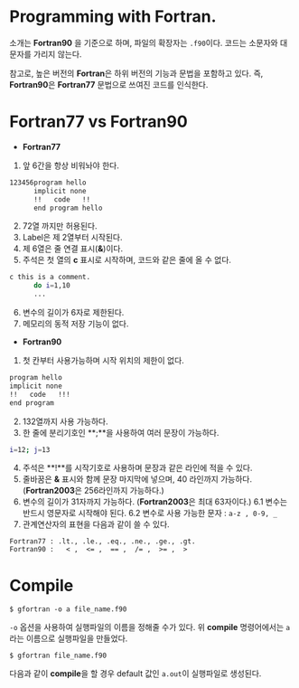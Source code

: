 # Programming with Fortran.

소개는 **Fortran90** 을 기준으로 하며, 파일의 확장자는 `.f90`이다. 코드는 소문자와 대문자를 가리지 않는다.

참고로, 높은 버전의 **Fortran**은 하위 버전의 기능과 문법을 포함하고 있다. 즉, **Fortran90**은 **Fortran77** 문법으로 쓰여진 코드를 인식한다.

# Fortran77 vs Fortran90

- **Fortran77**
1. 앞 6간을 항상 비워놔야 한다.
```bash
123456program hello
      implicit none
      !!   code   !!
      end program hello
```
2. 72열 까지만 허용된다.
3. Label은 제 2열부터 시작된다.
4. 제 6열은 줄 연결 표시(**&**)이다.
5. 주석은 첫 열의 **c** 표시로 시작하며, 코드와 같은 줄에 올 수 없다.
```bash
c this is a comment.
      do i=1,10
      ...
```
6. 변수의 길이가 6자로 제한된다.
7. 메모리의 동적 저장 기능이 없다.


- **Fortran90**
1. 첫 칸부터 사용가능하며 시작 위치의 제한이 없다.
```bash
program hello
implicit none
!!   code   !!!
end program
```
2. 132열까지 사용 가능하다.
3. 한 줄에 분리기호인 **;**을 사용하여 여러 문장이 가능하다.
```bash
i=12; j=13
```
4. 주석은 **!**를 시작기호로 사용하며 문장과 같은 라인에 적을 수 있다.
5. 줄바꿈은 **&** 표시와 함께 문장 마지막에 넣으며, 40 라인까지 가능하다. (**Fortran2003**은 256라인까지 가능하다.)
6. 변수의 길이가 31자까지 가능하다. (**Fortran2003**은 최대 63자이다.)
  6.1 변수는 반드시 영문자로 시작해야 된다.
  6.2 변수로 사용 가능한 문자 : `a-z , 0-9, _`
7. 관계연산자의 표현을 다음과 같이 쓸 수 있다.
```
Fortran77 : .lt., .le., .eq., .ne., .ge., .gt. 
Fortran90 :   < ,  <= ,  == ,  /= ,  >= ,  > 
```

# Compile

```
$ gfortran -o a file_name.f90
```
`-o` 옵션을 사용하여 실행파일의 이름을 정해줄 수가 있다. 위 **compile** 명령어에서는 `a`라는 이름으로 실행파일을 만들었다.

```
$ gfortran file_name.f90
```
다음과 같이 **compile**을 할 경우 default 값인 `a.out`이 실행파일로 생성된다.
